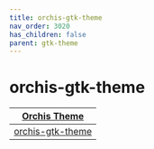 ```yaml
---
title: orchis-gtk-theme
nav_order: 3020
has_children: false
parent: gtk-theme
---
```



# orchis-gtk-theme

| [Orchis Theme](https://samwhelp.github.io/note-about-theme/read/desktop-theme/themes/orchis-theme.html) |
| --- |
| [orchis-gtk-theme](https://github.com/vinceliuice/Orchis-theme) |
